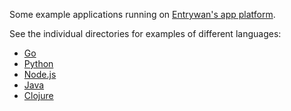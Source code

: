 Some example applications running on [Entrywan's app platform](https://www.entrywan.com/docs#apps).

See the individual directories for examples of different languages:

- [Go](/go)
- [Python](/python)
- [Node.js](/nodejs)
- [Java](/java-paketo-spring-boot)
- [Clojure](/clojure)
